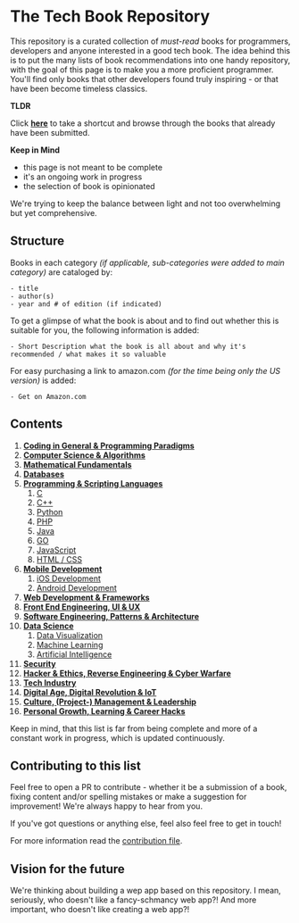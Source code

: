 # The Tech Book Repository

This repository is a curated collection of *must-read* books for programmers, developers and anyone interested in a good tech book. 
The idea behind this is to put the many lists of book recommendations into one handy repository, with the goal of this page is to make you a more proficient programmer. You'll find only books that other developers found truly inspiring - or that have been become timeless classics.

**TLDR**

Click **[here](books.md)** to take a shortcut and browse through the books that already have been submitted.

**Keep in Mind**

 - this page is not meant to be complete
 - it's an ongoing work in progress
 - the selection of book is opinionated

We're trying to keep the balance between light and not too overwhelming but yet comprehensive.

## Structure

Books in each category *(if applicable, sub-categories were added to main category)* are cataloged by: 

    - title 
    - author(s)
    - year and # of edition (if indicated)
    
To get a glimpse of what the book is about and to find out whether this is suitable for you, the following information is added:

    - Short Description what the book is all about and why it's recommended / what makes it so valuable

For easy purchasing a link to amazon.com *(for the time being only the US version)* is added: 

    - Get on Amazon.com

## Contents

1. **[Coding in General & Programming Paradigms](books.md#coding-in-general--programming-paradigms)**
2. **[Computer Science & Algorithms](books.md#computer-science--algorithms)**
3. **[Mathematical Fundamentals](books.md#mathematical-fundamentals)**
4. **[Databases](books.md#database-relational-document-based-sql-nosql)**
5. **[Programming & Scripting Languages](books.md#programming--scripting-languages)**
    1. [C](books.md#c)
    2. [C++](books.md#c-1)
    3. [Python](books.md#python)
    4. [PHP](books.md#php)
    5. [Java](books.md#java)
    6. [GO](books.md#go)
    7. [JavaScript](books.md#javascript)
    8. [HTML / CSS](books.md#html--css)
6. **[Mobile Development](books.md#mobile-development)**
    1. [iOS Development](books.md#ios-development)
    2. [Android Development](books.md#android-development)
7. **[Web Development & Frameworks](books.md#web-development--frameworks)**        
8. **[Front End Engineering, UI & UX](books.md#front-end-engineering-ui--ux)**
9. **[Software Engineering, Patterns & Architecture](books.md#software-engineering-patterns--architecture)**
10. **[Data Science](books.md#data-science)**
    1. [Data Visualization](books.md#data-visualization)
    2. [Machine Learning](books.md#machine-learning)
    3. [Artificial Intelligence](books.md#artificial-intelligence)
11. **[Security](books.md#security)**
12. **[Hacker & Ethics, Reverse Engineering & Cyber Warfare](books.md#hacker--ethics-reverse-engineering--cyber-warfare)**    
13. **[Tech Industry](books.md#tech-industry)** 
14. **[Digital Age, Digital Revolution & IoT](books.md#digital-age-iot-digital-revolution)**
15. **[Culture, (Project-) Management & Leadership](books.md#culture-project--management--leadership)**
16. **[Personal Growth, Learning & Career Hacks](books.md#personal-growth-learning--career-hacks)**
  

Keep in mind, that this list is far from being complete and more of a constant work in progress, which is updated continuously. 


## Contributing to this list

Feel free to open a PR to contribute - whether it be a submission of a book, fixing content and/or spelling mistakes or make a suggestion for improvement! We're always happy to hear from you. 

If you've got questions or anything else, feel also feel free to get in touch!

For more information read the [contribution file](contribution.md).

## Vision for the future

We're thinking about building a wep app based on this repository. I mean, seriously, who doesn't like a fancy-schmancy web app?! 
And more important, who doesn't like creating a web app?! 





